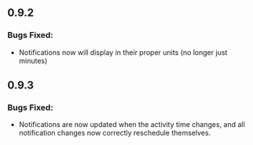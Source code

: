 0.9.2
-----

### Bugs Fixed:
- Notifications now will display in their proper units (no longer just minutes)

0.9.3
-----

### Bugs Fixed:
- Notifications are now updated when the activity time changes, and all notification changes now correctly reschedule themselves.
